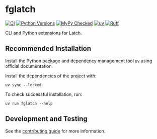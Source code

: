 # fglatch


[![CI](https://github.com/fulcrumgenomics/fglatch/actions/workflows/python_package.yml/badge.svg?branch=main)](https://github.com/fulcrumgenomics/fglatch/actions/workflows/python_package.yml?query=branch%3Amain)
[![Python Versions](https://img.shields.io/badge/python-3.12_|_3.13-blue)](https://github.com/fulcrumgenomics/fglatch)
[![MyPy Checked](http://www.mypy-lang.org/static/mypy_badge.svg)](http://mypy-lang.org/)
[![uv](https://img.shields.io/endpoint?url=https://raw.githubusercontent.com/astral-sh/uv/main/assets/badge/v0.json)](https://github.com/astral-sh/uv)
[![Ruff](https://img.shields.io/endpoint?url=https://raw.githubusercontent.com/astral-sh/ruff/main/assets/badge/v2.json)](https://docs.astral.sh/ruff/)

CLI and Python extensions for Latch.

## Recommended Installation

Install the Python package and dependency management tool [`uv`](https://docs.astral.sh/uv/getting-started/installation/) using official documentation.

Install the dependencies of the project with:

```console
uv sync --locked
```

To check successful installation, run:

```console
uv run fglatch --help
```

## Development and Testing

See the [contributing guide](./CONTRIBUTING.md) for more information.
